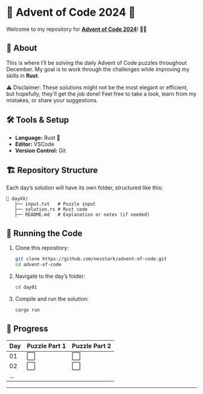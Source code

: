 # 🎄 Advent of Code 2024 🎄

Welcome to my repository for **[Advent of Code 2024](https://adventofcode.com/2024)**! 🎅✨  

## 📜 About  
This is where I’ll be solving the daily Advent of Code puzzles throughout December. My goal is to work through the challenges while improving my skills in **Rust**.  

⚠️ Disclaimer: These solutions might not be the most elegant or efficient, but hopefully, they’ll get the job done! Feel free to take a look, learn from my mistakes, or share your suggestions.

## 🛠️ Tools & Setup  
- **Language:** Rust 🦀  
- **Editor:** VSCode
- **Version Control:** Git  

## 🏗️ Repository Structure  
Each day’s solution will have its own folder, structured like this:  
```
📂 dayXX/
   ├── input.txt   # Puzzle input
   ├── solution.rs # Rust code
   ├── README.md   # Explanation or notes (if needed)
```  

## 🚀 Running the Code  
1. Clone this repository:  
   ```bash
   git clone https://github.com/nesstark/advent-of-code.git
   cd advent-of-code
   ```  
2. Navigate to the day’s folder:  
   ```bash
   cd day01
   ```  
3. Compile and run the solution:  
   ```bash
   cargo run
   ```  

## 📅 Progress  
| Day | Puzzle Part 1 | Puzzle Part 2 |  
|-----|---------------|---------------|  
| 01  | ⬜             | ⬜             |  
| 02  | ⬜             | ⬜             |  
| ... |               |               |  

---
